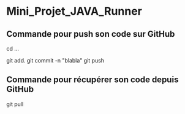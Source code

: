 # Mini_Projet_JAVA_Runner

## Commande pour push son code sur GitHub
cd ...

git add.
git commit -n "blabla"
git push

## Commande pour récupérer son code depuis GitHub
git pull
